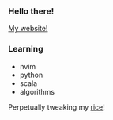 ### Hello there!

[My website!](https://edthu.xyz)

### Learning
- nvim
- python
- scala
- algorithms

Perpetually tweaking my [rice](https://github.com/edthu/dots)!

<!--
**edthu/edthu** is a ✨ _special_ ✨ repository because its `README.md` (this file) appears on your GitHub profile.

Here are some ideas to get you started:

- 🔭 I’m currently working on ...
- 🌱 I’m currently learning ...
- 👯 I’m looking to collaborate on ...
- 🤔 I’m looking for help with ...
- 💬 Ask me about ...
- 📫 How to reach me: ...
- 😄 Pronouns: ...
- ⚡ Fun fact: ...
-->
